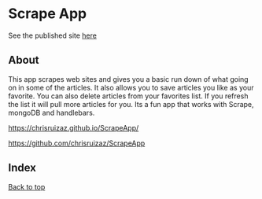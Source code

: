 # Scrape App

See the published site [here](limitless-scrubland-12440.herokuapp.com/)

## About

This app scrapes web sites and gives you a basic run down of what going on in some of the articles. It also allows you to save articles you like as your favorite. You can also delete articles from your favorites list. If you refresh the list it will pull more articles for you. Its a fun app that works with Scrape, mongoDB and handlebars.

https://chrisruizaz.github.io/ScrapeApp/

https://github.com/chrisruizaz/ScrapeApp

## Index

[Back to top](#)
